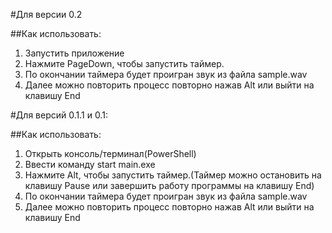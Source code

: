 #Для версии 0.2
  
##Как использовать:
1. Запустить приложение
2. Нажмите PageDown, чтобы запустить таймер.
3. По окончании таймера будет проигран звук из файла sample.wav
4. Далее можно повторить процесс повторно нажав Alt или выйти на клавишу End

#Для версий 0.1.1 и 0.1:

##Как использовать:
1. Открыть консоль/терминал(PowerShell)
2. Ввести команду start main.exe
3. Нажмите Alt, чтобы запустить таймер.(Таймер можно остановить на клавишу Pause или завершить работу программы на клавишу End)
4. По окончании таймера будет проигран звук из файла sample.wav
5. Далее можно повторить процесс повторно нажав Alt или выйти на клавишу End
